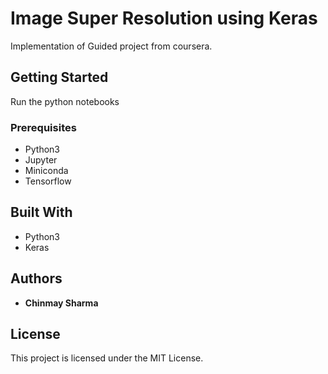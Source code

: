 # Image Super Resolution using Keras

Implementation of Guided project from coursera.

## Getting Started

Run the python notebooks

### Prerequisites

* Python3
* Jupyter
* Miniconda
* Tensorflow

## Built With

* Python3
* Keras

## Authors

* **Chinmay Sharma**

## License

This project is licensed under the MIT License.
